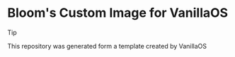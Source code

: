# Bloom's Custom Image for VanillaOS

> [!TIP]
> This repository was generated form a template created by VanillaOS
